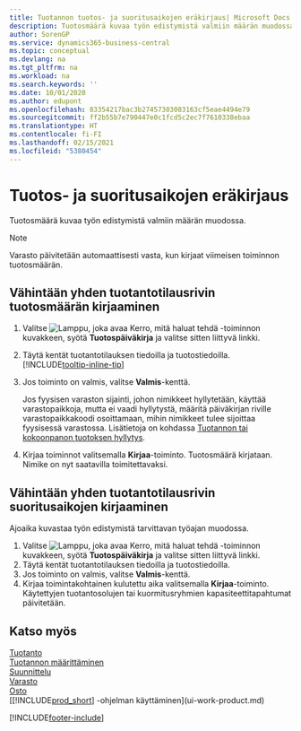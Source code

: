 ```yaml
---
title: Tuotannon tuotos- ja suoritusaikojen eräkirjaus| Microsoft Docs
description: Tuotosmäärä kuvaa työn edistymistä valmiin määrän muodossa.
author: SorenGP
ms.service: dynamics365-business-central
ms.topic: conceptual
ms.devlang: na
ms.tgt_pltfrm: na
ms.workload: na
ms.search.keywords: ''
ms.date: 10/01/2020
ms.author: edupont
ms.openlocfilehash: 83354217bac3b27457303083163cf5eae4494e79
ms.sourcegitcommit: ff2b55b7e790447e0c1fcd5c2ec7f7610338ebaa
ms.translationtype: HT
ms.contentlocale: fi-FI
ms.lasthandoff: 02/15/2021
ms.locfileid: "5380454"
---
```

# <a name="batch-post-output-and-run-times"></a>Tuotos- ja suoritusaikojen eräkirjaus
Tuotosmäärä kuvaa työn edistymistä valmiin määrän muodossa.  

> [!NOTE]
> Varasto päivitetään automaattisesti vasta, kun kirjaat viimeisen toiminnon tuotosmäärän.  

## <a name="to-post-output-quantities-for-one-or-more-production-order-lines"></a>Vähintään yhden tuotantotilausrivin tuotosmäärän kirjaaminen
1. Valitse ![Lamppu, joka avaa Kerro, mitä haluat tehdä -toiminnon](media/ui-search/search_small.png "Kerro, mitä haluat tehdä") kuvakkeen, syötä **Tuotospäiväkirja** ja valitse sitten liittyvä linkki.  
2. Täytä kentät tuotantotilauksen tiedoilla ja tuotostiedoilla. [!INCLUDE[tooltip-inline-tip](includes/tooltip-inline-tip_md.md)]
3. Jos toiminto on valmis, valitse **Valmis**-kenttä.  

    Jos fyysisen varaston sijainti, johon nimikkeet hyllytetään, käyttää varastopaikkoja, mutta ei vaadi hyllytystä,  määritä päiväkirjan riville varastopaikkakoodi osoittamaan, mihin nimikkeet tulee sijoittaa fyysisessä varastossa. Lisätietoja on kohdassa [Tuotannon tai kokoonpanon tuotoksen hyllytys](warehouse-how-to-put-away-production-output.md).  

4. Kirjaa toiminnot valitsemalla **Kirjaa**-toiminto. Tuotosmäärä kirjataan. Nimike on nyt saatavilla toimitettavaksi.  

## <a name="to-post-run-times-for-one-or-more-production-order-lines"></a>Vähintään yhden tuotantotilausrivin suoritusaikojen kirjaaminen
Ajoaika kuvastaa työn edistymistä tarvittavan työajan muodossa.    

1.  Valitse ![Lamppu, joka avaa Kerro, mitä haluat tehdä -toiminnon](media/ui-search/search_small.png "Kerro, mitä haluat tehdä") kuvakkeen, syötä **Tuotospäiväkirja** ja valitse sitten liittyvä linkki.  
2. Täytä kentät tuotantotilauksen tiedoilla ja tuotostiedoilla.  
3.  Jos toiminto on valmis, valitse **Valmis**-kenttä.  
4. Kirjaa toimintakohtainen kulutettu aika valitsemalla **Kirjaa**-toiminto. Käytettyjen tuotantosolujen tai kuormitusryhmien kapasiteettitapahtumat päivitetään.

## <a name="see-also"></a>Katso myös  
[Tuotanto](production-manage-manufacturing.md)    
[Tuotannon määrittäminen](production-configure-production-processes.md)  
[Suunnittelu](production-planning.md)      
[Varasto](inventory-manage-inventory.md)  
[Osto](purchasing-manage-purchasing.md)  
[[!INCLUDE[prod_short](includes/prod_short.md)] -ohjelman käyttäminen](ui-work-product.md)


[!INCLUDE[footer-include](includes/footer-banner.md)]